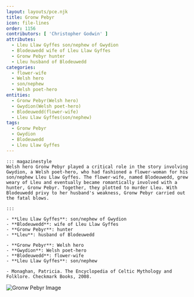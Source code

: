 ```yaml
---
layout: layouts/pce.njk
title: Gronw Pebyr
icon: file-lines
order: 1156
contributors: [ 'Christopher Godwin' ]
attributes:
  - Lleu Llaw Gyffes son/nephew of Gwydion
  - Blodeuwedd wife of Lleu Llaw Gyffes
  - Gronw Pebyr hunter
  - Lleu husband of Blodeuwedd
categories:
  - flower-wife
  - Welsh hero
  - son/nephew
  - Welsh poet-hero
entities:
  - Gronw Pebyr(Welsh hero)
  - Gwydion(Welsh poet-hero)
  - Blodeuwedd(flower-wife)
  - Lleu Llaw Gyffes(son/nephew)
tags:
  - Gronw Pebyr
  - Gwydion
  - Blodeuwedd
  - Lleu Llaw Gyffes
---
```

``` tab [group1:Info]
::: magazinestyle
Welsh hero Gronw Pebyr played a critical role in the story involving Gwydion, a Welsh poet-hero, who had fashioned a flower-woman for his son/nephew Lleu Llaw Gyffes. The flower-wife, named Blodeuwedd, grew weary of Lleu and eventually became romantically involved with a hunter, Gronw Pebyr. Together, they plotted to murder Lleu. With Blodeuwedd privy to her husband's weakness, Gronw Pebyr carried out the fatal blows.

:::
```
``` tab [group1:Attributes]
- **Lleu Llaw Gyffes**: son/nephew of Gwydion
- **Blodeuwedd**: wife of Lleu Llaw Gyffes
- **Gronw Pebyr**: hunter
- **Lleu**: husband of Blodeuwedd
```
``` tab [group1:Entities]
- **Gronw Pebyr**: Welsh hero
- **Gwydion**: Welsh poet-hero
- **Blodeuwedd**: flower-wife
- **Lleu Llaw Gyffes**: son/nephew
```
``` tab [group1:Sources]
- Monaghan, Patricia. The Encyclopedia of Celtic Mythology and Folklore. Checkmark Books, 2008.
```
![Gronw Pebyr Image]([None])
